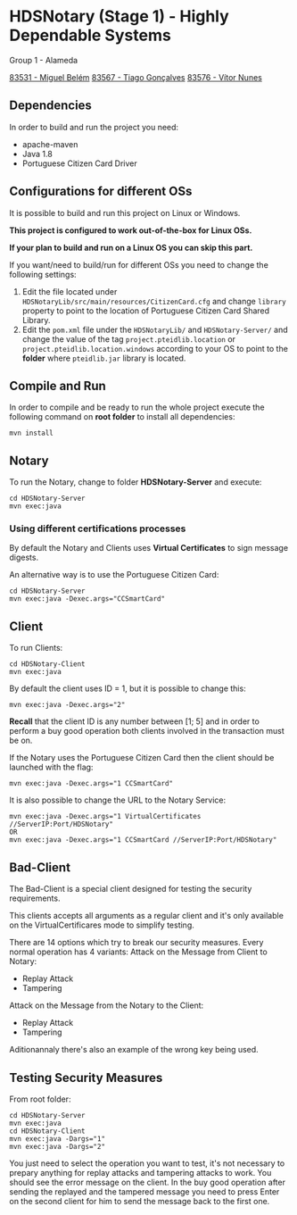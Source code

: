 # HDSNotary (Stage 1) - Highly Dependable Systems

Group 1 - Alameda

[83531 - Miguel Belém](mailto:miguelbelem@tecnico.ulisboa.pt)
[83567 - Tiago Gonçalves](mailto:tiago.miguel.c.g@tecnico.ulisboa.pt)
[83576 - Vítor Nunes](mailto:vitor.sobrinho.nunes@tecnico.ulisboa.pt)

## Dependencies
In order to build and run the project you need:
* apache-maven
* Java 1.8
* Portuguese Citizen Card Driver

## Configurations for different OSs
It is possible to build and run this project on Linux or Windows.

**This project is configured to work out-of-the-box for Linux OSs.**

**If your plan to build and run on a Linux OS you can skip this part.**

If you want/need to build/run for different OSs you need to change the following settings:

1.  Edit the file located under `HDSNotaryLib/src/main/resources/CitizenCard.cfg` and
change `library` property to point to the location of Portuguese Citizen Card
Shared Library.
2.  Edit the `pom.xml` file under the `HDSNotaryLib/` and `HDSNotary-Server/` and
change the value of the tag `project.pteidlib.location` or 
`project.pteidlib.location.windows` according to your OS to point to the 
**folder** where `pteidlib.jar` library is located.

## Compile and Run
In order to compile and be ready to run the whole project execute the following 
command on **root folder** to install all dependencies:

    mvn install
    
## Notary
To run the Notary, change to folder **HDSNotary-Server** and execute:

    cd HDSNotary-Server
    mvn exec:java
    
### Using different certifications processes
By default the Notary and Clients uses **Virtual Certificates** to sign message 
digests.

An alternative way is to use the Portuguese Citizen Card:

    cd HDSNotary-Server
    mvn exec:java -Dexec.args="CCSmartCard"

## Client
To run Clients:

    cd HDSNotary-Client
    mvn exec:java
    
By default the client uses ID = 1, but it is possible to change this:
    
    mvn exec:java -Dexec.args="2"

**Recall** that the client ID is any number between [1; 5] and in order to perform a buy good operation both clients involved in the transaction must be on. 
    
If the Notary uses the Portuguese Citizen Card then the client should be launched
with the flag:

    mvn exec:java -Dexec.args="1 CCSmartCard"
    
It is also possible to change the URL to the Notary Service:

    mvn exec:java -Dexec.args="1 VirtualCertificates //ServerIP:Port/HDSNotary"
    OR
    mvn exec:java -Dexec.args="1 CCSmartCard //ServerIP:Port/HDSNotary"
        
   
## Bad-Client
The Bad-Client is a special client designed for testing the security requirements.

This clients accepts all arguments as a regular client and it's only available on the VirtualCertificares mode to simplify testing.

There are 14 options which try to break our security measures. Every normal operation has 4 variants:
Attack on the Message from Client to Notary:
* Replay Attack
* Tampering

Attack on the Message from the Notary to the Client:
* Replay Attack 
* Tampering

Aditionannaly there's also an example of the wrong key being used.

## Testing Security Measures
From root folder:

    cd HDSNotary-Server
    mvn exec:java
    cd HDSNotary-Client
    mvn exec:java -Dargs="1"
    mvn exec:java -Dargs="2"

You just need to select the operation you want to test, it's not necessary to prepary anything for replay attacks and tampering attacks to work. You should see the error message on the client. In the buy good operation after sending the replayed and the tampered message you need to press Enter on the second client for him to send the message back to the first one.
